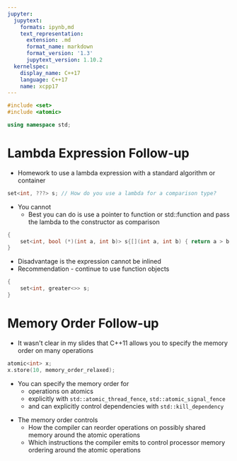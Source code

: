 ```yaml
---
jupyter:
  jupytext:
    formats: ipynb,md
    text_representation:
      extension: .md
      format_name: markdown
      format_version: '1.3'
      jupytext_version: 1.10.2
  kernelspec:
    display_name: C++17
    language: C++17
    name: xcpp17
---
```


```c++ slideshow={"slide_type": "skip"}
#include <set>
#include <atomic>

using namespace std;
```

<!-- #region slideshow={"slide_type": "slide"} -->
# Lambda Expression Follow-up
- Homework to use a lambda expression with a standard algorithm or container
```cpp
set<int, ???> s; // How do you use a lambda for a comparison type?
```
<!-- #endregion -->

<!-- #region slideshow={"slide_type": "fragment"} -->
- You cannot
    - Best you can do is use a pointer to function or std::function and pass the lambda to the constructor as comparison
<!-- #endregion -->

```c++ slideshow={"slide_type": "fragment"}
{
    set<int, bool (*)(int a, int b)> s{[](int a, int b) { return a > b; }};
}
```

<!-- #region slideshow={"slide_type": "slide"} -->
- Disadvantage is the expression cannot be inlined
- Recommendation - continue to use function objects
<!-- #endregion -->

```c++ slideshow={"slide_type": "fragment"}
{
    set<int, greater<>> s;
}
```

<!-- #region slideshow={"slide_type": "slide"} -->
# Memory Order Follow-up

- It wasn't clear in my slides that C++11 allows you to specify the memory order on many operations
<!-- #endregion -->

```c++ slideshow={"slide_type": "fragment"}
atomic<int> x;
x.store(10, memory_order_relaxed);
```

<!-- #region slideshow={"slide_type": "fragment"} -->
- You can specify the memory order for
    - operations on atomics
    - explicitly with `std::atomic_thread_fence`, `std::atomic_signal_fence`
    - and can explicitly control dependencies with `std::kill_dependency`
<!-- #endregion -->

<!-- #region slideshow={"slide_type": "slide"} -->
- The memory order controls
    - How the compiler can reorder operations on possibly shared memory around the atomic operations
    - Which instructions the compiler emits to control processor memory ordering around the atomic operations
<!-- #endregion -->

```c++

```
